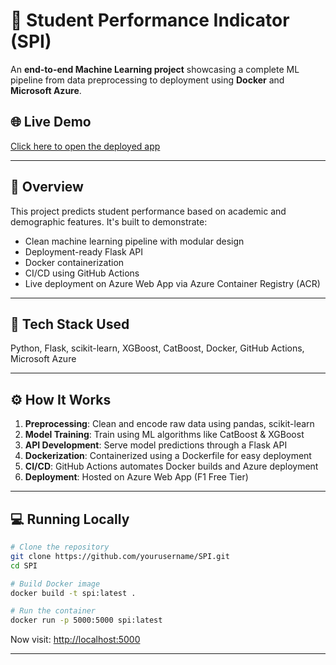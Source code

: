 # 🧠 Student Performance Indicator (SPI)

An **end-to-end Machine Learning project** showcasing a complete ML pipeline from data preprocessing to deployment using **Docker** and **Microsoft Azure**.

## 🌐 Live Demo

[Click here to open the deployed app](https://studentperfindicator-c0fde0afbaajbkcs.centralindia-01.azurewebsites.net/)

---

## 📌 Overview

This project predicts student performance based on academic and demographic features. It's built to demonstrate:

- Clean machine learning pipeline with modular design
- Deployment-ready Flask API
- Docker containerization
- CI/CD using GitHub Actions
- Live deployment on Azure Web App via Azure Container Registry (ACR)

---

## 🧰 Tech Stack Used

Python, Flask, scikit-learn, XGBoost, CatBoost, Docker, GitHub Actions, Microsoft Azure

---

## ⚙️ How It Works

1. **Preprocessing**: Clean and encode raw data using pandas, scikit-learn
2. **Model Training**: Train using ML algorithms like CatBoost & XGBoost
3. **API Development**: Serve model predictions through a Flask API
4. **Dockerization**: Containerized using a Dockerfile for easy deployment
5. **CI/CD**: GitHub Actions automates Docker builds and Azure deployment
6. **Deployment**: Hosted on Azure Web App (F1 Free Tier)

---

## 💻 Running Locally

```bash
# Clone the repository
git clone https://github.com/yourusername/SPI.git
cd SPI

# Build Docker image
docker build -t spi:latest .

# Run the container
docker run -p 5000:5000 spi:latest
```

Now visit: [http://localhost:5000](http://localhost:5000)

---


